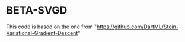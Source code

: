 # BETA-SVGD
This code is based on the one from "https://github.com/DartML/Stein-Variational-Gradient-Descent"
